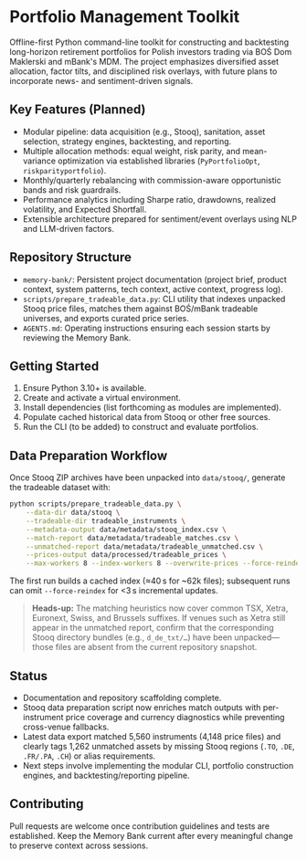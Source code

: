 # Portfolio Management Toolkit

Offline-first Python command-line toolkit for constructing and backtesting long-horizon retirement portfolios for Polish investors trading via BOŚ Dom Maklerski and mBank's MDM. The project emphasizes diversified asset allocation, factor tilts, and disciplined risk overlays, with future plans to incorporate news- and sentiment-driven signals.

## Key Features (Planned)
- Modular pipeline: data acquisition (e.g., Stooq), sanitation, asset selection, strategy engines, backtesting, and reporting.
- Multiple allocation methods: equal weight, risk parity, and mean-variance optimization via established libraries (`PyPortfolioOpt`, `riskparityportfolio`).
- Monthly/quarterly rebalancing with commission-aware opportunistic bands and risk guardrails.
- Performance analytics including Sharpe ratio, drawdowns, realized volatility, and Expected Shortfall.
- Extensible architecture prepared for sentiment/event overlays using NLP and LLM-driven factors.

## Repository Structure
- `memory-bank/`: Persistent project documentation (project brief, product context, system patterns, tech context, active context, progress log).
- `scripts/prepare_tradeable_data.py`: CLI utility that indexes unpacked Stooq price files, matches them against BOŚ/mBank tradeable universes, and exports curated price series.
- `AGENTS.md`: Operating instructions ensuring each session starts by reviewing the Memory Bank.

## Getting Started
1. Ensure Python 3.10+ is available.
2. Create and activate a virtual environment.
3. Install dependencies (list forthcoming as modules are implemented).
4. Populate cached historical data from Stooq or other free sources.
5. Run the CLI (to be added) to construct and evaluate portfolios.

## Data Preparation Workflow
Once Stooq ZIP archives have been unpacked into `data/stooq/`, generate the tradeable dataset with:

```bash
python scripts/prepare_tradeable_data.py \
    --data-dir data/stooq \
    --tradeable-dir tradeable_instruments \
    --metadata-output data/metadata/stooq_index.csv \
    --match-report data/metadata/tradeable_matches.csv \
    --unmatched-report data/metadata/tradeable_unmatched.csv \
    --prices-output data/processed/tradeable_prices \
    --max-workers 8 --index-workers 8 --overwrite-prices --force-reindex
```

The first run builds a cached index (≈40 s for ~62k files); subsequent runs can omit `--force-reindex` for <3 s incremental updates.

> **Heads-up:** The matching heuristics now cover common TSX, Xetra, Euronext, Swiss, and Brussels suffixes. If venues such as Xetra still appear in the unmatched report, confirm that the corresponding Stooq directory bundles (e.g., `d_de_txt/…`) have been unpacked—those files are absent from the current repository snapshot.

## Status
- Documentation and repository scaffolding complete.
- Stooq data preparation script now enriches match outputs with per-instrument price coverage and currency diagnostics while preventing cross-venue fallbacks.
- Latest data export matched 5,560 instruments (4,148 price files) and clearly tags 1,262 unmatched assets by missing Stooq regions (`.TO`, `.DE`, `.FR/.PA`, `.CH`) or alias requirements.
- Next steps involve implementing the modular CLI, portfolio construction engines, and backtesting/reporting pipeline.

## Contributing
Pull requests are welcome once contribution guidelines and tests are established. Keep the Memory Bank current after every meaningful change to preserve context across sessions.
